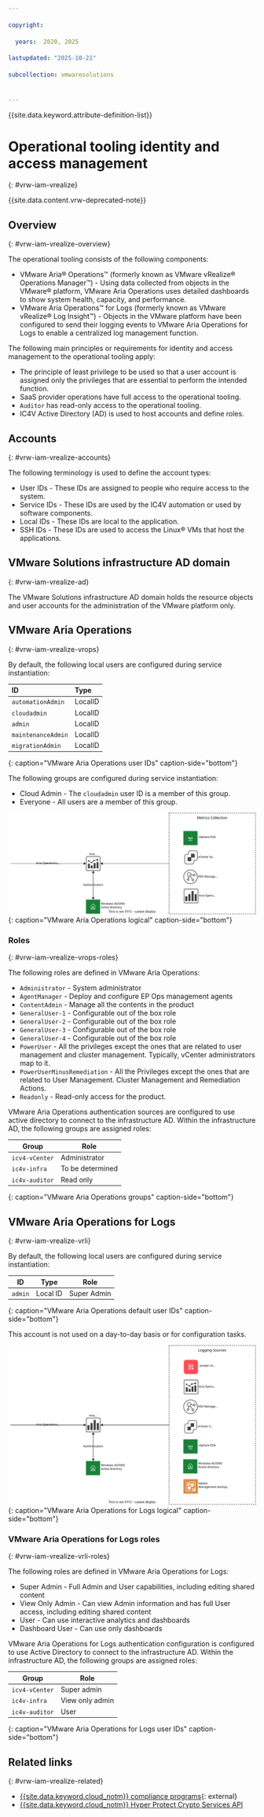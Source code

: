 ```yaml
---

copyright:

  years:  2020, 2025

lastupdated: "2025-10-21"

subcollection: vmwaresolutions


---
```


{{site.data.keyword.attribute-definition-list}}

# Operational tooling identity and access management
{: #vrw-iam-vrealize}



{{site.data.content.vrw-deprecated-note}}

## Overview
{: #vrw-iam-vrealize-overview}

The operational tooling consists of the following components:

* VMware Aria® Operations™ (formerly known as VMware vRealize® Operations Manager™) - Using data collected from objects in the VMware® platform, VMware Aria Operations uses detailed dashboards to show system health, capacity, and performance.
* VMware Aria Operations™ for Logs (formerly known as VMware vRealize® Log Insight™) - Objects in the VMware platform have been configured to send their logging events to VMware Aria Operations for Logs to enable a centralized log management function.

The following main principles or requirements for identity and access management to the operational tooling apply:
* The principle of least privilege to be used so that a user account is assigned only the privileges that are essential to perform the intended function.
* SaaS provider operations have full access to the operational tooling.
* `Auditor` has read-only access to the operational tooling.
* IC4V Active Directory (AD) is used to host accounts and define roles.

## Accounts
{: #vrw-iam-vrealize-accounts}

The following terminology is used to define the account types:

* User IDs - These IDs are assigned to people who require access to the system.
* Service IDs - These IDs are used by the IC4V automation or used by software components.
* Local IDs - These IDs are local to the application.
* SSH IDs - These IDs are used to access the Linux® VMs that host the applications.

## VMware Solutions infrastructure AD domain
{: #vrw-iam-vrealize-ad}

The VMware Solutions infrastructure AD domain holds the resource objects and user accounts for the administration of the VMware platform only.

## VMware Aria Operations
{: #vrw-iam-vrealize-vrops}

By default, the following local users are configured during service instantiation:

| ID  | Type |
|:--- |:---- |
| `automationAdmin` | LocalID |
| `cloudadmin` | LocalID |
| `admin` | LocalID |
| `maintenanceAdmin` | LocalID |
| `migrationAdmin` | LocalID |
{: caption="VMware Aria Operations user IDs" caption-side="bottom"}

The following groups are configured during service instantiation:

* Cloud Admin - The `cloudadmin` user ID is a member of this group.
* Everyone - All users are a member of this group.

![VMware Aria Operations logical](../../images/vrw-v2-operations.svg){: caption="VMware Aria Operations logical" caption-side="bottom"}

### Roles
{: #vrw-iam-vrealize-vrops-roles}

The following roles are defined in VMware Aria Operations:
* `Administrator` - System administrator
* `AgentManager` - Deploy and configure EP Ops management agents
* `ContentAdmin` - Manage all the contents in the product
* `GeneralUser-1` - Configurable out of the box role
* `GeneralUser-2` - Configurable out of the box role
* `GeneralUser-3` - Configurable out of the box role
* `GeneralUser-4` - Configurable out of the box role
* `PowerUser` - All the privileges except the ones that are related to user management and cluster management. Typically, vCenter administrators map to it.
* `PowerUserMinusRemediation` - All the Privileges except the ones that are related to User Management. Cluster Management and Remediation Actions.
* `Readonly` - Read-only access for the product.

VMware Aria Operations authentication sources are configured to use active directory to connect to the infrastructure AD. Within the infrastructure AD, the following groups are assigned roles:

| Group | Role |
|---|---|
| `icv4-vCenter` | Administrator |
| `ic4v-infra`  | To be determined |
| `ic4v-auditor` | Read only |
{: caption="VMware Aria Operations groups" caption-side="bottom"}

## VMware Aria Operations for Logs
{: #vrw-iam-vrealize-vrli}

By default, the following local users are configured during service instantiation:

| ID | Type | Role |
|---|---|---|
| `admin` | Local ID | Super Admin |
{: caption="VMware Aria Operations default user IDs" caption-side="bottom"}

This account is not used on a day-to-day basis or for configuration tasks.

![VMware Aria Operations for Logs logical](../../images/vrw-v2-operations-logs.svg){: caption="VMware Aria Operations for Logs logical" caption-side="bottom"}

### VMware Aria Operations for Logs roles
{: #vrw-iam-vrealize-vrli-roles}

The following roles are defined in VMware Aria Operations for Logs:
* Super Admin - Full Admin and User capabilities, including editing shared content
* View Only Admin - Can view Admin information and has full User access, including editing shared content
* User - Can use interactive analytics and dashboards
* Dashboard User - Can use only dashboards

VMware Aria Operations for Logs authentication configuration is configured to use Active Directory to connect to the infrastructure AD. Within the infrastructure AD, the following groups are assigned roles:

| Group | Role |
|---|---|
| `icv4-vCenter` | Super admin |
| `ic4v-infra`  | View only admin |
| `ic4v-auditor` | User |
{: caption="VMware Aria Operations for Logs user IDs" caption-side="bottom"}

## Related links
{: #vrw-iam-vrealize-related}

* [{{site.data.keyword.cloud_notm}} compliance programs](https://www.ibm.com/products/cloud/compliance){: external}
* [{{site.data.keyword.cloud_notm}} Hyper Protect Crypto Services API](/apidocs/hs-crypto)
